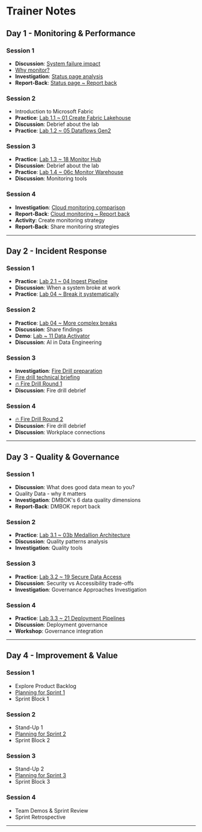 # Trainer Notes

## Day 1 - Monitoring & Performance

### Session 1

- **Discussion**: [System failure impact](day1/system-failure.md)
- [Why monitor?](day1/why-monitor.md)
- **Investigation**: [Status page analysis](day1/status-page-analysis.md)
- **Report-Back**: [Status page ~ Report back](day1/status-page-report-back.md)

### Session 2

- Introduction to Microsoft Fabric
- **Practice**: [Lab 1.1 ~ 01 Create Fabric Lakehouse](labs/01-lakehouse.md)
- **Discussion**: Debrief about the lab
- **Practice**: [Lab 1.2 ~ 05 Dataflows Gen2](labs/05-dataflows-gen2.md)

### Session 3

- **Practice**: [Lab 1.3 ~ 18 Monitor Hub](labs/18-monitor-hub.md)
- **Discussion**: Debrief about the lab
- **Practice**: [Lab 1.4 ~ 06c Monitor Warehouse](labs/06c-monitor-data-warehouse.md)
- **Discussion**: Monitoring tools

### Session 4

- **Investigation**: [Cloud monitoring comparison](day1/cloud-monitoring-comparison.md)
- **Report-Back**: [Cloud monitoring ~ Report back](day1/cloud-monitoring-report-back.md)
- **Activity**: Create monitoring strategy
- **Report-Back**: Share monitoring strategies

---

## Day 2 - Incident Response

### Session 1

- **Practice**: [Lab 2.1 ~ 04 Ingest Pipeline](labs/04-ingest-pipeline.md)
- **Discussion**: When a system broke at work
- **Practice**: [Lab 04 ~ Break it systematically](day2/breaking-things.md)

### Session 2

- **Practice**: [Lab 04 ~ More complex breaks](day2/complex-breaking.md)
- **Discussion**: Share findings
- **Demo**: [Lab ~ 11 Data Activator](labs/11-data-activator.md)
- **Discussion**: AI in Data Engineering

### Session 3

- **Investigation**: [Fire Drill preparation](day2/incident-response-prep.md)
- [Fire drill technical briefing](day2/fire-drill-briefing.md)
- [🔥 Fire Drill Round 1](day2/fire-drill-groups.md)
- **Discussion**: Fire drill debrief

### Session 4

- [🔥 Fire Drill Round 2](day2/fire-drill-groups.md)
- **Discussion**: Fire drill debrief
- **Discussion**: Workplace connections

---

## Day 3 - Quality & Governance

### Session 1

- **Discussion**: What does good data mean to you?
- Quality Data - why it matters
- **Investigation**: DMBOK's 6 data quality dimensions
- **Report-Back**: DMBOK report back

### Session 2

- **Practice**: [Lab 3.1 ~ 03b Medallion Architecture](labs/03b-medallion-lakehouse.md)
- **Discussion**: Quality patterns analysis
- **Investigation**: Quality tools

### Session 3

- **Practice**: [Lab 3.2 ~ 19 Secure Data Access](labs/19-secure-data-access.md)
- **Discussion**: Security vs Accessibility trade-offs
- **Investigation**: Governance Approaches Investigation

### Session 4

- **Practice**: [Lab 3.3 ~ 21 Deployment Pipelines](labs/21-deployment-pipelines.md)
- **Discussion**: Deployment governance
- **Workshop**: Governance integration

---

## Day 4 - Improvement & Value

### Session 1

- Explore Product Backlog
- [Planning for Sprint 1](day4/sprint1.md)
- Sprint Block 1

### Session 2

- Stand-Up 1
- [Planning for Sprint 2](day4/sprint2.md)
- Sprint Block 2

### Session 3

- Stand-Up 2
- [Planning for Sprint 3](day4/sprint3.md)
- Sprint Block 3

### Session 4

- Team Demos & Sprint Review
- Sprint Retrospective

---


